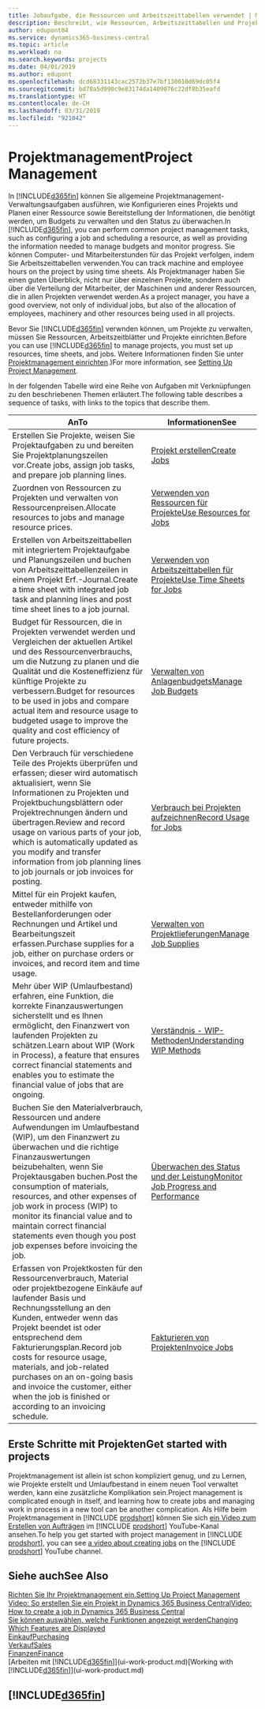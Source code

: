 ```yaml
---
title: Jobaufgabe, die Ressourcen und Arbeitszeittabellen verwendet | Microsoft Docs
description: Beschreibt, wie Ressourcen, Arbeitszeittabellen und Projekte genutzt werden, um Projekte zu verwalten.
author: edupont04
ms.service: dynamics365-business-central
ms.topic: article
ms.workload: na
ms.search.keywords: projects
ms.date: 04/01/2019
ms.author: edupont
ms.openlocfilehash: dcd68331143cac2572b37e7bf130010d69dc05f4
ms.sourcegitcommit: bd78a5d990c9e83174da1409076c22df8b35eafd
ms.translationtype: HT
ms.contentlocale: de-CH
ms.lasthandoff: 03/31/2019
ms.locfileid: "921042"
---
```

# <a name="project-management"></a><span data-ttu-id="574dd-103">Projektmanagement</span><span class="sxs-lookup"><span data-stu-id="574dd-103">Project Management</span></span>
<span data-ttu-id="574dd-104">In [!INCLUDE[d365fin](includes/d365fin_md.md)] können Sie allgemeine Projektmanagement-Verwaltungsaufgaben ausführen, wie Konfigurieren eines Projekts und Planen einer Ressource sowie Bereitstellung der Informationen, die benötigt werden, um Budgets zu verwalten und den Status zu überwachen.</span><span class="sxs-lookup"><span data-stu-id="574dd-104">In [!INCLUDE[d365fin](includes/d365fin_md.md)], you can perform common project management tasks, such as configuring a job and scheduling a resource, as well as providing the information needed to manage budgets and monitor progress.</span></span> <span data-ttu-id="574dd-105">Sie können Computer- und Mitarbeiterstunden für das Projekt verfolgen, indem Sie Arbeitszeittabellen verwenden.</span><span class="sxs-lookup"><span data-stu-id="574dd-105">You can track machine and employee hours on the project by using time sheets.</span></span> <span data-ttu-id="574dd-106">Als Projektmanager haben Sie einen guten Überblick, nicht nur über einzelnen Projekte, sondern auch über die Verteilung der Mitarbeiter, der Maschinen und anderer Ressourcen, die in allen Projekten verwendet werden.</span><span class="sxs-lookup"><span data-stu-id="574dd-106">As a project manager, you have a good overview, not only of individual jobs, but also of the allocation of employees, machinery and other resources being used in all projects.</span></span>

<span data-ttu-id="574dd-107">Bevor Sie [!INCLUDE[d365fin](includes/d365fin_md.md)] verwnden können, um Projekte zu verwalten, müssen Sie Ressourcen, Arbeitszeitblätter und Projekte einrichten.</span><span class="sxs-lookup"><span data-stu-id="574dd-107">Before you can use [!INCLUDE[d365fin](includes/d365fin_md.md)] to manage projects, you must set up resources, time sheets, and jobs.</span></span> <span data-ttu-id="574dd-108">Weitere Informationen finden Sie unter [Projektmanagement einrichten](projects-setup-projects.md).)</span><span class="sxs-lookup"><span data-stu-id="574dd-108">For more information, see [Setting Up Project Management](projects-setup-projects.md).</span></span>  

<span data-ttu-id="574dd-109">In der folgenden Tabelle wird eine Reihe von Aufgaben mit Verknüpfungen zu den beschriebenen Themen erläutert.</span><span class="sxs-lookup"><span data-stu-id="574dd-109">The following table describes a sequence of tasks, with links to the topics that describe them.</span></span>

| <span data-ttu-id="574dd-110">An</span><span class="sxs-lookup"><span data-stu-id="574dd-110">To</span></span> | <span data-ttu-id="574dd-111">Informationen</span><span class="sxs-lookup"><span data-stu-id="574dd-111">See</span></span> |
| --- | --- |
| <span data-ttu-id="574dd-112">Erstellen Sie Projekte, weisen Sie Projektaufgaben zu und bereiten Sie Projektplanungszeilen vor.</span><span class="sxs-lookup"><span data-stu-id="574dd-112">Create jobs, assign job tasks, and prepare job planning lines.</span></span> |[<span data-ttu-id="574dd-113">Projekt erstellen</span><span class="sxs-lookup"><span data-stu-id="574dd-113">Create Jobs</span></span>](projects-how-create-jobs.md) |
| <span data-ttu-id="574dd-114">Zuordnen von Ressourcen zu Projekten und verwalten von Ressourcenpreisen.</span><span class="sxs-lookup"><span data-stu-id="574dd-114">Allocate resources to jobs and manage resource prices.</span></span> |[<span data-ttu-id="574dd-115">Verwenden von Ressourcen für Projekte</span><span class="sxs-lookup"><span data-stu-id="574dd-115">Use Resources for Jobs</span></span>](projects-how-use-resources.md) |
| <span data-ttu-id="574dd-116">Erstellen von Arbeitszeittabellen mit integriertem Projektaufgabe und Planungszeilen und buchen von Arbeitszeittabellenzeilen in einem Projekt Erf.-Journal.</span><span class="sxs-lookup"><span data-stu-id="574dd-116">Create a time sheet with integrated job task and planning lines and post time sheet lines to a job journal.</span></span> |[<span data-ttu-id="574dd-117">Verwenden von Arbeitszeittabellen für Projekte</span><span class="sxs-lookup"><span data-stu-id="574dd-117">Use Time Sheets for Jobs</span></span>](projects-how-use-time-sheets.md) |
| <span data-ttu-id="574dd-118">Budget für Ressourcen, die in Projekten verwendet werden und Vergleichen der aktuellen Artikel und des Ressourcenverbrauchs, um die Nutzung zu planen und die Qualität und die Kosteneffizienz für künftige Projekte zu verbessern.</span><span class="sxs-lookup"><span data-stu-id="574dd-118">Budget for resources to be used in jobs and compare actual item and resource usage to budgeted usage to improve the quality and cost efficiency of future projects.</span></span> |[<span data-ttu-id="574dd-119">Verwalten von Anlagenbudgets</span><span class="sxs-lookup"><span data-stu-id="574dd-119">Manage Job Budgets</span></span>](projects-how-manage-budgets.md) |
| <span data-ttu-id="574dd-120">Den Verbrauch für verschiedene Teile des Projekts überprüfen und erfassen; dieser wird automatisch aktualisiert, wenn Sie Informationen zu Projekten und Projektbuchungsblättern oder Projektrechnungen ändern und übertragen.</span><span class="sxs-lookup"><span data-stu-id="574dd-120">Review and record usage on various parts of your job, which is automatically updated as you modify and transfer information from job planning lines to job journals or job invoices for posting.</span></span> |[<span data-ttu-id="574dd-121">Verbrauch bei Projekten aufzeichnen</span><span class="sxs-lookup"><span data-stu-id="574dd-121">Record Usage for Jobs</span></span>](projects-how-record-job-usage.md) |
| <span data-ttu-id="574dd-122">Mittel für ein Projekt kaufen, entweder mithilfe von Bestellanforderungen oder Rechnungen und Artikel und Bearbeitungszeit erfassen.</span><span class="sxs-lookup"><span data-stu-id="574dd-122">Purchase supplies for a job, either on purchase orders or invoices, and record item and time usage.</span></span> |[<span data-ttu-id="574dd-123">Verwalten von Projektlieferungen</span><span class="sxs-lookup"><span data-stu-id="574dd-123">Manage Job Supplies</span></span>](projects-how-manage-project-supplies.md) |
| <span data-ttu-id="574dd-124">Mehr über WIP (Umlaufbestand) erfahren, eine Funktion, die korrekte Finanzauswertungen sicherstellt und es Ihnen ermöglicht, den Finanzwert von laufenden Projekten zu schätzen.</span><span class="sxs-lookup"><span data-stu-id="574dd-124">Learn about WIP (Work in Process), a feature that ensures correct financial statements and enables you to estimate the financial value of jobs that are ongoing.</span></span> |[<span data-ttu-id="574dd-125">Verständnis - WIP-Methoden</span><span class="sxs-lookup"><span data-stu-id="574dd-125">Understanding WIP Methods</span></span>](projects-understanding-wip.md) |
| <span data-ttu-id="574dd-126">Buchen Sie den Materialverbrauch, Ressourcen und andere Aufwendungen im Umlaufbestand (WIP), um den Finanzwert zu überwachen und die richtige Finanzauswertungen beizubehalten, wenn Sie Projektausgaben buchen.</span><span class="sxs-lookup"><span data-stu-id="574dd-126">Post the consumption of materials, resources, and other expenses of job work in process (WIP) to monitor its financial value and to maintain correct financial statements even though you post job expenses before invoicing the job.</span></span> |[<span data-ttu-id="574dd-127">Überwachen des Status und der Leistung</span><span class="sxs-lookup"><span data-stu-id="574dd-127">Monitor Job Progress and Performance</span></span>](projects-how-monitor-progress-performance.md) |
| <span data-ttu-id="574dd-128">Erfassen von Projektkosten für den Ressourcenverbrauch, Material oder projektbezogene Einkäufe auf laufender Basis und Rechnungsstellung an den Kunden, entweder wenn das Projekt beendet ist oder entsprechend dem Fakturierungsplan.</span><span class="sxs-lookup"><span data-stu-id="574dd-128">Record job costs for resource usage, materials, and job-related purchases on an on-going basis and invoice the customer, either when the job is finished or according to an invoicing schedule.</span></span> |[<span data-ttu-id="574dd-129">Fakturieren von Projekten</span><span class="sxs-lookup"><span data-stu-id="574dd-129">Invoice Jobs</span></span>](projects-how-invoice-jobs.md) |

## <a name="get-started-with-projects"></a><span data-ttu-id="574dd-130">Erste Schritte mit Projekten</span><span class="sxs-lookup"><span data-stu-id="574dd-130">Get started with projects</span></span>

<span data-ttu-id="574dd-131">Projektmanagement ist allein ist schon kompliziert genug, und zu Lernen, wie Projekte erstellt und Umlaufbestand in einem neuen Tool verwaltet werden, kann eine zusätzliche Komplikation sein.</span><span class="sxs-lookup"><span data-stu-id="574dd-131">Project management is complicated enough in itself, and learning how to create jobs and managing work in process in a new tool can be another complication.</span></span> <span data-ttu-id="574dd-132">Als Hilfe beim Projektmanagement in [!INCLUDE [prodshort](includes/prodshort.md)] können Sie sich [ein Video zum Erstellen von Aufträgen](https://www.youtube.com/watch?v=VqaPWr7BWmw) im [!INCLUDE [prodshort](includes/prodshort.md)] YouTube-Kanal ansehen.</span><span class="sxs-lookup"><span data-stu-id="574dd-132">To help you get started with project management in [!INCLUDE [prodshort](includes/prodshort.md)], you can see [a video about creating jobs](https://www.youtube.com/watch?v=VqaPWr7BWmw) on the [!INCLUDE [prodshort](includes/prodshort.md)] YouTube channel.</span></span>  

## <a name="see-also"></a><span data-ttu-id="574dd-133">Siehe auch</span><span class="sxs-lookup"><span data-stu-id="574dd-133">See Also</span></span>

[<span data-ttu-id="574dd-134">Richten Sie Ihr Projektmanagement ein.</span><span class="sxs-lookup"><span data-stu-id="574dd-134">Setting Up Project Management</span></span>](projects-setup-projects.md)  
[<span data-ttu-id="574dd-135">Video: So erstellen Sie ein Projekt in Dynamics 365 Business Central</span><span class="sxs-lookup"><span data-stu-id="574dd-135">Video: How to create a job in Dynamics 365 Business Central</span></span>](https://www.youtube.com/watch?v=VqaPWr7BWmw)  
[<span data-ttu-id="574dd-136">Sie können auswählen, welche Funktionen angezeigt werden</span><span class="sxs-lookup"><span data-stu-id="574dd-136">Changing Which Features are Displayed</span></span>](ui-experiences.md)  
[<span data-ttu-id="574dd-137">Einkauf</span><span class="sxs-lookup"><span data-stu-id="574dd-137">Purchasing</span></span>](purchasing-manage-purchasing.md)  
[<span data-ttu-id="574dd-138">Verkauf</span><span class="sxs-lookup"><span data-stu-id="574dd-138">Sales</span></span>](sales-manage-sales.md)  
[<span data-ttu-id="574dd-139">Finanzen</span><span class="sxs-lookup"><span data-stu-id="574dd-139">Finance</span></span>](finance.md)  
<span data-ttu-id="574dd-140">[Arbeiten mit [!INCLUDE[d365fin](includes/d365fin_md.md)]](ui-work-product.md)</span><span class="sxs-lookup"><span data-stu-id="574dd-140">[Working with [!INCLUDE[d365fin](includes/d365fin_md.md)]](ui-work-product.md)</span></span>  

## [!INCLUDE[d365fin](includes/free_trial_md.md)]  
